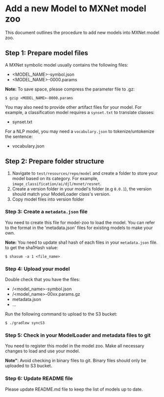 # Add a new Model to MXNet model zoo

This document outlines the procedure to add new models into MXNet model zoo.

## Step 1: Prepare model files
A MXNet symbolic model usually contains the following files:
- <MODEL_NAME>-symbol.json
- <MODEL_NAME>-0000.params

**Note:** To save space, please compress the parameter file to .gz:
```shell script
$ gzip <MODEL_NAME>-0000.params
```

You may also need to provide other artifact files for your model. For example, a classification model requires
a `synset.txt` to translate classes:
- synset.txt

For a NLP model, you may need a `vocabulary.json` to tokenize/untokenize the sentence:
- vocabulary.json

## Step 2: Prepare folder structure

1. Navigate to `test/resources/repo/model` and create a folder to store your model based on its category.
For example, `image_classification/ai/djl/mxnet/resnet`.
2. Create a version folder in your model's folder (e.g `0.0.1`), the version should match your ModelLoader class's version.
3. Copy model files into version folder

### Step 3: Create a `metadata.json` file
You need to create this file for model-zoo to load the model. You can refer to the format in the 'metadata.json' files for existing models to make your own.

**Note:** You need to update sha1 hash of each files in your `metadata.json` file. to get the sha1Hash value:

```shell script
$ shasum -a 1 <file_name>
```

### Step 4: Upload your model

Double check that you have the files:

- <version>/<model_name>-symbol.json
- <version>/<model_name>-00xx.params.gz
- metadata.json
- ...

Run the following command to upload to the S3 bucket:
```shell script
$ ./gradlew syncS3
```

### Step 5: Check in your ModelLoader and metadata files to git
You need to register this model in the model zoo. Make all necessary changes to load and use your model.

**Note"**: Avoid checking in binary files to git. Binary files should only be uploaded to S3 bucket.

### Step 6: Update README file
Please update README.md file to keep the list of models up to date.

